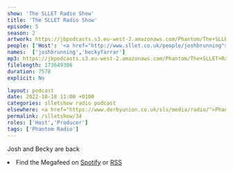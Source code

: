 ```yaml
---
show: 'The SLLET Radio Show'
title: 'The SLLET Radio Show'
episode: 5
season: 2
artwork: https://jbpodcasts.s3.eu-west-2.amazonaws.com/Phantom/The+SLLET+Radio+Show/2021-09-27+-+SLLET+radio+square.png
people: ['Host': '<a href="http://www.sllet.co.uk/people/joshbrunning">Josh Brunning</a>','Guest': ['<a href="http://www.sllet.co.uk/people/beckyfarrar">Becky Farrar</a>']]
names:  ['joshbrunning','beckyfarrar']
mp3: https://jbpodcasts.s3.eu-west-2.amazonaws.com/Phantom/The+SLLET+Radio+Show/2022-10-18+-+34.mp3
filelength: 173649386
duration: 7578  
explicit: No

layout: podcast
date: 2022-10-18 11:00 +0100
categories: slletshow radio podcast
elsewhere: <a href="https://www.derbyunion.co.uk/sls/media/radio/">Phantom Media</a>
permalink: /slletshow/34
roles: ['Host','Producer']
tags: ['Phantom Radio']
---
```


Josh and Becky are back

<li>Find the Megafeed on <a href="https://open.spotify.com/show/1WGc6YCF3UfAL7E62gHLAS?si=eff5901deb8d498e">Spotify</a> or <a href="https://anchor.fm/s/849e58ac/podcast/rss">RSS</a></li>
